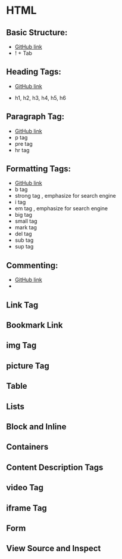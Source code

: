 # HTML

## Basic Structure:

- [GitHub link](/Learn_HTML/index.html)
- ! + Tab

## Heading Tags:

- [GitHub link](/Learn_HTML/heading.html)

- h1, h2, h3, h4, h5, h6

## Paragraph Tag:

- [GitHub link](/Learn_HTML/paragraph.html)
- p tag
- pre tag
- hr tag

## Formatting Tags:

- [GitHub link](/Learn_HTML/formatting.html)
- b tag
- strong tag , emphasize for search engine
- i tag
- em tag , emphasize for search engine
- big tag
- small tag
- mark tag
- del tag
- sub tag
- sup tag

## Commenting:
- [GitHub link](/Learn_HTML/commenting.html)
- <!-- ........   -->

## Link Tag

## Bookmark Link

## img Tag

## picture Tag

## Table

## Lists

## Block and Inline

## Containers

## Content Description Tags

## video Tag

## iframe Tag

## Form

## View Source and Inspect
